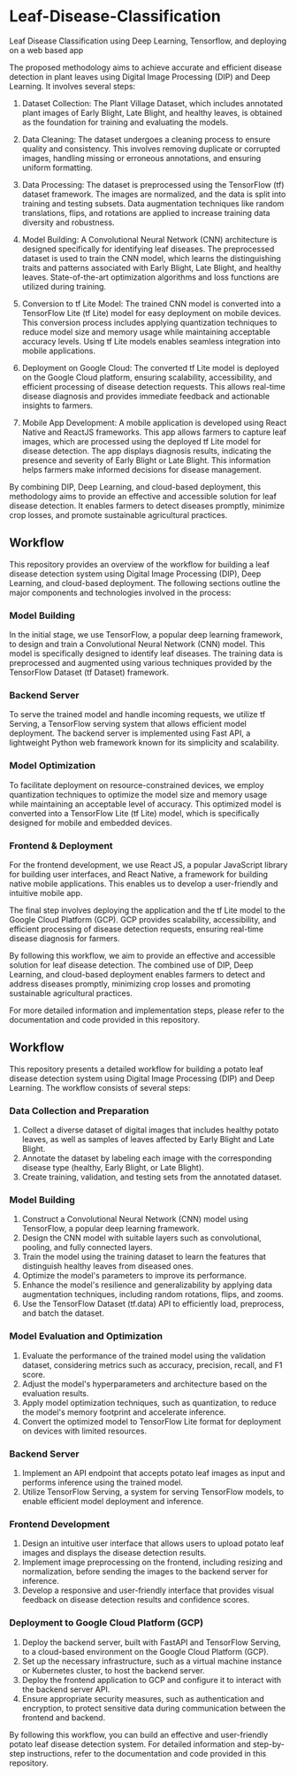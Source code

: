 # Leaf-Disease-Classification
Leaf Disease Classification using Deep Learning, Tensorflow, and deploying on a web based app

The proposed methodology aims to achieve accurate and efficient disease detection in plant leaves using Digital Image Processing (DIP) and Deep Learning. It involves several steps:

1. Dataset Collection: The Plant Village Dataset, which includes annotated plant images of Early Blight, Late Blight, and healthy leaves, is obtained as the foundation for training and evaluating the models.

2. Data Cleaning: The dataset undergoes a cleaning process to ensure quality and consistency. This involves removing duplicate or corrupted images, handling missing or erroneous annotations, and ensuring uniform formatting.

3. Data Processing: The dataset is preprocessed using the TensorFlow (tf) dataset framework. The images are normalized, and the data is split into training and testing subsets. Data augmentation techniques like random translations, flips, and rotations are applied to increase training data diversity and robustness.

4. Model Building: A Convolutional Neural Network (CNN) architecture is designed specifically for identifying leaf diseases. The preprocessed dataset is used to train the CNN model, which learns the distinguishing traits and patterns associated with Early Blight, Late Blight, and healthy leaves. State-of-the-art optimization algorithms and loss functions are utilized during training.

5. Conversion to tf Lite Model: The trained CNN model is converted into a TensorFlow Lite (tf Lite) model for easy deployment on mobile devices. This conversion process includes applying quantization techniques to reduce model size and memory usage while maintaining acceptable accuracy levels. Using tf Lite models enables seamless integration into mobile applications.

6. Deployment on Google Cloud: The converted tf Lite model is deployed on the Google Cloud platform, ensuring scalability, accessibility, and efficient processing of disease detection requests. This allows real-time disease diagnosis and provides immediate feedback and actionable insights to farmers.

7. Mobile App Development: A mobile application is developed using React Native and ReactJS frameworks. This app allows farmers to capture leaf images, which are processed using the deployed tf Lite model for disease detection. The app displays diagnosis results, indicating the presence and severity of Early Blight or Late Blight. This information helps farmers make informed decisions for disease management.

By combining DIP, Deep Learning, and cloud-based deployment, this methodology aims to provide an effective and accessible solution for leaf disease detection. It enables farmers to detect diseases promptly, minimize crop losses, and promote sustainable agricultural practices.



## Workflow

This repository provides an overview of the workflow for building a leaf disease detection system using Digital Image Processing (DIP), Deep Learning, and cloud-based deployment. The following sections outline the major components and technologies involved in the process:

### Model Building

In the initial stage, we use TensorFlow, a popular deep learning framework, to design and train a Convolutional Neural Network (CNN) model. This model is specifically designed to identify leaf diseases. The training data is preprocessed and augmented using various techniques provided by the TensorFlow Dataset (tf Dataset) framework.

### Backend Server

To serve the trained model and handle incoming requests, we utilize tf Serving, a TensorFlow serving system that allows efficient model deployment. The backend server is implemented using Fast API, a lightweight Python web framework known for its simplicity and scalability.

### Model Optimization

To facilitate deployment on resource-constrained devices, we employ quantization techniques to optimize the model size and memory usage while maintaining an acceptable level of accuracy. This optimized model is converted into a TensorFlow Lite (tf Lite) model, which is specifically designed for mobile and embedded devices.

### Frontend & Deployment

For the frontend development, we use React JS, a popular JavaScript library for building user interfaces, and React Native, a framework for building native mobile applications. This enables us to develop a user-friendly and intuitive mobile app.

The final step involves deploying the application and the tf Lite model to the Google Cloud Platform (GCP). GCP provides scalability, accessibility, and efficient processing of disease detection requests, ensuring real-time disease diagnosis for farmers.

By following this workflow, we aim to provide an effective and accessible solution for leaf disease detection. The combined use of DIP, Deep Learning, and cloud-based deployment enables farmers to detect and address diseases promptly, minimizing crop losses and promoting sustainable agricultural practices.

For more detailed information and implementation steps, please refer to the documentation and code provided in this repository.


## Workflow

This repository presents a detailed workflow for building a potato leaf disease detection system using Digital Image Processing (DIP) and Deep Learning. The workflow consists of several steps:

### Data Collection and Preparation

1. Collect a diverse dataset of digital images that includes healthy potato leaves, as well as samples of leaves affected by Early Blight and Late Blight.
2. Annotate the dataset by labeling each image with the corresponding disease type (healthy, Early Blight, or Late Blight).
3. Create training, validation, and testing sets from the annotated dataset.

### Model Building

1. Construct a Convolutional Neural Network (CNN) model using TensorFlow, a popular deep learning framework.
2. Design the CNN model with suitable layers such as convolutional, pooling, and fully connected layers.
3. Train the model using the training dataset to learn the features that distinguish healthy leaves from diseased ones.
4. Optimize the model's parameters to improve its performance.
5. Enhance the model's resilience and generalizability by applying data augmentation techniques, including random rotations, flips, and zooms.
6. Use the TensorFlow Dataset (tf.data) API to efficiently load, preprocess, and batch the dataset.

### Model Evaluation and Optimization

1. Evaluate the performance of the trained model using the validation dataset, considering metrics such as accuracy, precision, recall, and F1 score.
2. Adjust the model's hyperparameters and architecture based on the evaluation results.
3. Apply model optimization techniques, such as quantization, to reduce the model's memory footprint and accelerate inference.
4. Convert the optimized model to TensorFlow Lite format for deployment on devices with limited resources.

### Backend Server

1. Implement an API endpoint that accepts potato leaf images as input and performs inference using the trained model.
2. Utilize TensorFlow Serving, a system for serving TensorFlow models, to enable efficient model deployment and inference.

### Frontend Development

1. Design an intuitive user interface that allows users to upload potato leaf images and displays the disease detection results.
2. Implement image preprocessing on the frontend, including resizing and normalization, before sending the images to the backend server for inference.
3. Develop a responsive and user-friendly interface that provides visual feedback on disease detection results and confidence scores.

### Deployment to Google Cloud Platform (GCP)

1. Deploy the backend server, built with FastAPI and TensorFlow Serving, to a cloud-based environment on the Google Cloud Platform (GCP).
2. Set up the necessary infrastructure, such as a virtual machine instance or Kubernetes cluster, to host the backend server.
3. Deploy the frontend application to GCP and configure it to interact with the backend server API.
4. Ensure appropriate security measures, such as authentication and encryption, to protect sensitive data during communication between the frontend and backend.

By following this workflow, you can build an effective and user-friendly potato leaf disease detection system. For detailed information and step-by-step instructions, refer to the documentation and code provided in this repository.
